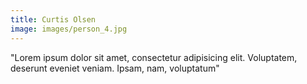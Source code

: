 ```yaml
---
title: Curtis Olsen
image: images/person_4.jpg
---
```

"Lorem ipsum dolor sit amet, consectetur adipisicing elit. Voluptatem, deserunt eveniet veniam. Ipsam, nam, voluptatum"